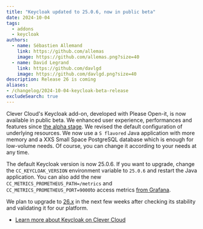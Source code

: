 ```yaml
---
title: "Keycloak updated to 25.0.6, now in public beta"
date: 2024-10-04
tags:
  - addons
  - keycloak
authors:
  - name: Sébastien Allemand
    link: https://github.com/allemas
    image: https://github.com/allemas.png?size=40
  - name: David Legrand
    link: https://github.com/davlgd
    image: https://github.com/davlgd.png?size=40
description: Release 26 is coming
aliases:
- /changelog/2024-10-04-keycloak-beta-release
excludeSearch: true
---
```


Clever Cloud's Keycloak add-on, developed with Please Open-it, is now available in public beta. We enhanced user experience, performances and features since [the alpha stage](../07-17-keycloak-public-release/). We revised the default configuration of underlying resources. We now use a `S flavored` Java application with more memory and a XXS Small Space PostgreSQL database which is enough for low-volume needs. Of course, you can change it according to your needs at any time.

The default Keycloak version is now 25.0.6. If you want to upgrade, change the `CC_KEYCLOAK_VERSION` environment variable to `25.0.6` and restart the Java application. You can also add the new `CC_METRICS_PROMETHEUS_PATH=/metrics` and `CC_METRICS_PROMETHEUS_PORT=9000`to access metrics [from Grafana](/doc/metrics/#publish-your-own-metrics).

We plan to upgrade to [26.x](https://github.com/keycloak/keycloak/releases/tag/26.0.0) in the next few weeks after checking its stability and validating it for our platform.

- [Learn more about Keycloak on Clever Cloud](/doc/addons/keycloak/)
